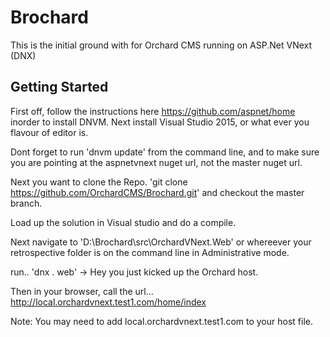 Brochard
========

This is the initial ground with for Orchard CMS running on ASP.Net VNext (DNX)

Getting Started
---------------

First off, follow the instructions here https://github.com/aspnet/home inorder to install DNVM. Next install Visual Studio 2015, or what ever you flavour of editor is. 

Dont forget to run 'dnvm update' from the command line, and to make sure you are pointing at the aspnetvnext nuget url, not the master nuget url.

Next you want to clone the Repo. 'git clone https://github.com/OrchardCMS/Brochard.git' and checkout the master branch.

Load up the solution in Visual studio and do a compile.

Next navigate to 'D:\Brochard\src\OrchardVNext.Web' or whereever your retrospective folder is on the command line in Administrative mode.

run.. 'dnx . web' -> Hey you just kicked up the Orchard host.

Then in your browser, call the url... http://local.orchardvnext.test1.com/home/index

Note: 
You may need to add local.orchardvnext.test1.com to your host file.
